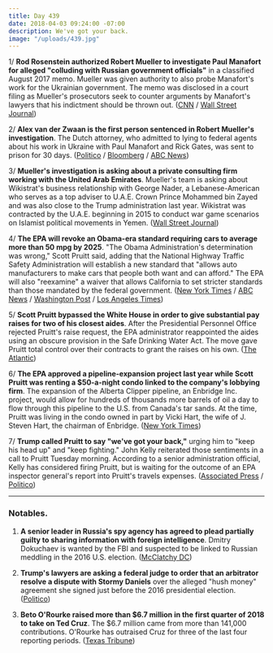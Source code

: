 ```yaml
---
title: Day 439
date: 2018-04-03 09:24:00 -07:00
description: We've got your back.
image: "/uploads/439.jpg"
---
```


1/ **Rod Rosenstein authorized Robert Mueller to investigate Paul Manafort for alleged "colluding with Russian government officials"** in a classified August 2017 memo. Mueller was given authority to also probe Manafort's work for the Ukrainian government. The memo was disclosed in a court filing as Mueller's prosecutors seek to counter arguments by Manafort's lawyers that his indictment should be thrown out. ([CNN](https://www.cnn.com/2018/04/03/politics/mueller-manafort-rosenstein-memo/index.html) / [Wall Street Journal](https://www.wsj.com/articles/mueller-was-authorized-to-investigate-paul-manaforts-work-for-ukraine-1522754850))

2/ **Alex van der Zwaan is the first person sentenced in Robert Mueller's investigation**. The Dutch attorney, who admitted to lying to federal agents about his work in Ukraine with Paul Manafort and Rick Gates, was sent to prison for 30 days. ([Politico](https://www.politico.com/story/2018/04/03/dutch-attorney-sentenced-to-30-days-for-lying-in-mueller-probe-498266) / [Bloomberg](https://www.bloomberg.com/news/articles/2018-04-03/lawyer-who-lied-to-u-s-about-russian-spy-gets-30-day-sentence) / [ABC News](http://abcnews.go.com/Politics/court-poised-hand-1st-sentence-mueller-probe/story?id=54190424))

3/ **Mueller's investigation is asking about a private consulting firm working with the United Arab Emirates**. Mueller's team is asking about Wikistrat's business relationship with George Nader, a Lebanese-American who serves as a top adviser to U.A.E. Crown Prince Mohammed bin Zayed and was also close to the Trump administration last year. Wikistrat was contracted by the U.A.E. beginning in 2015 to conduct war game scenarios on Islamist political movements in Yemen. ([Wall Street Journal](https://www.wsj.com/articles/mueller-probe-into-u-a-e-influence-broadens-1522718922))

4/ **The EPA will revoke an Obama-era standard requiring cars to average more than 50 mpg by 2025**. "The Obama Administration's determination was wrong," Scott Pruitt said, adding that the National Highway Traffic Safety Administration will establish a new standard that "allows auto manufacturers to make cars that people both want and can afford." The EPA will also "reexamine" a waiver that allows California to set stricter standards than those mandated by the federal government. ([New York Times](https://www.nytimes.com/2018/04/02/climate/trump-auto-emissions-rules.html) / [ABC News](http://abcnews.go.com/Politics/trump-epa-rescinding-obama-era-auto-fuel-efficiency/story?id=54184178) / [Washington Post](https://www.washingtonpost.com/national/health-science/epa-to-roll-back-car-emissions-standards/2018/04/02/b720f0b6-36a6-11e8-acd5-35eac230e514_story.html) / [Los Angeles Times](http://www.latimes.com/politics/la-na-pol-epa-fuel-standards-20180402-story.html))

5/ **Scott Pruitt bypassed the White House in order to give substantial pay raises for two of his closest aides**. After the Presidential Personnel Office rejected Pruitt's raise request, the EPA administrator reappointed the aides using an obscure provision in the Safe Drinking Water Act. The move gave Pruitt total control over their contracts to grant the raises on his own. ([The Atlantic](https://www.theatlantic.com/politics/archive/2018/04/pruitt-epa/557123/))

6/ **The EPA approved a pipeline-expansion project last year while Scott Pruitt was renting a $50-a-night condo linked to the company's lobbying firm**. The expansion of the Alberta Clipper pipeline, an Enbridge Inc. project, would allow for hundreds of thousands more barrels of oil a day to flow through this pipeline to the U.S. from Canada's tar sands. At the time, Pruitt was living in the condo owned in part by Vicki Hart, the wife of J. Steven Hart, the chairman of Enbridge. ([New York Times](https://www.nytimes.com/2018/04/02/climate/epa-pruitt-pipeline-apartment.html))

7/ **Trump called Pruitt to say "we've got your back,"** urging him to "keep his head up" and "keep fighting." John Kelly reiterated those sentiments in a call to Pruitt Tuesday morning. According to a senior administration official, Kelly has considered firing Pruitt, but is waiting for the outcome of an EPA inspector general's report into Pruitt's travels expenses. ([Associated Press](https://apnews.com/af680012ce3d4447a97d033966d92f68/Trump-offers-support-to-embattled-EPA-head) / [Politico](https://www.politico.com/story/2018/04/02/scott-pruitt-white-house-considered-firing-453381))

---

### Notables.

1. **A senior leader in Russia's spy agency has agreed to plead partially guilty to sharing information with foreign intelligence**. Dmitry Dokuchaev is wanted by the FBI and suspected to be linked to Russian meddling in the 2016 U.S. election. ([McClatchy DC](http://www.mcclatchydc.com/news/nation-world/national/article207723644.html))

2. **Trump's lawyers are asking a federal judge to order that an arbitrator resolve a dispute with Stormy Daniels** over the alleged "hush money" agreement she signed just before the 2016 presidential election. ([Politico](https://www.politico.com/story/2018/04/02/trump-stormy-daniels-lawsuit-496427))

3. **Beto O'Rourke raised more than $6.7 million in the first quarter of 2018 to take on Ted Cruz**. The $6.7 million came from more than 141,000 contributions. O'Rourke has outraised Cruz for three of the last four reporting periods. ([Texas Tribune](https://www.texastribune.org/2018/04/03/orourke-says-he-raised-staggering-67m-first-quarter-2018/))